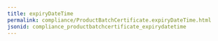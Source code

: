 ```yaml
---
title: expiryDateTime
permalink: compliance/ProductBatchCertificate.expiryDateTime.html
jsonid: compliance_productbatchcertificate_expirydatetime
---
```

